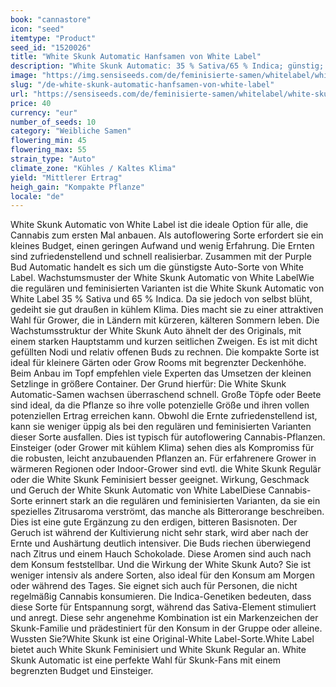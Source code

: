 ```yaml
---
book: "cannastore"
icon: "seed"
itemtype: "Product"
seed_id: "1520026"
title: "White Skunk Automatic Hanfsamen von White Label"
description: "White Skunk Automatic: 35 % Sativa/65 % Indica; günstig; leicht anzubauen. Angenehm anregende, entspannende Wirkung."
image: "https://img.sensiseeds.com/de/feminisierte-samen/whitelabel/white-skunk-autoflowering-image.png"
slug: "/de-white-skunk-automatic-hanfsamen-von-white-label"
url: "https://sensiseeds.com/de/feminisierte-samen/whitelabel/white-skunk-autoflowering?a_aid=cannastore"
price: 40
currency: "eur"
number_of_seeds: 10
category: "Weibliche Samen"
flowering_min: 45
flowering_max: 55
strain_type: "Auto"
climate_zone: "Kühles / Kaltes Klima"
yield: "Mittlerer Ertrag"
heigh_gain: "Kompakte Pflanze"
locale: "de"
---
```

White Skunk Automatic von White Label ist die ideale Option für alle, die Cannabis zum ersten Mal anbauen. Als autoflowering Sorte erfordert sie ein kleines Budget, einen geringen Aufwand und wenig Erfahrung. Die Ernten sind zufriedenstellend und schnell realisierbar. Zusammen mit der Purple Bud Automatic handelt es sich um die günstigste Auto-Sorte von White Label. Wachstumsmuster der White Skunk Automatic von White LabelWie die regulären und feminisierten Varianten ist die White Skunk Automatic von White Label 35 % Sativa und 65 % Indica. Da sie jedoch von selbst blüht, gedeiht sie gut draußen in kühlem Klima. Dies macht sie zu einer attraktiven Wahl für Grower, die in Ländern mit kürzeren, kälteren Sommern leben. Die Wachstumsstruktur der White Skunk Auto ähnelt der des Originals, mit einem starken Hauptstamm und kurzen seitlichen Zweigen. Es ist mit dicht gefüllten Nodi und relativ offenen Buds zu rechnen. Die kompakte Sorte ist ideal für kleinere Gärten oder Grow Rooms mit begrenzter Deckenhöhe. Beim Anbau im Topf empfehlen viele Experten das Umsetzen der kleinen Setzlinge in größere Container. Der Grund hierfür: Die White Skunk Automatic-Samen wachsen überraschend schnell. Große Töpfe oder Beete sind ideal, da die Pflanze so ihre volle potenzielle Größe und ihren vollen potenziellen Ertrag erreichen kann. Obwohl die Ernte zufriedenstellend ist, kann sie weniger üppig als bei den regulären und feminisierten Varianten dieser Sorte ausfallen. Dies ist typisch für autoflowering Cannabis-Pflanzen. Einsteiger (oder Grower mit kühlem Klima) sehen dies als Kompromiss für die robusten, leicht anzubauenden Pflanzen an. Für erfahrenere Grower in wärmeren Regionen oder Indoor-Grower sind evtl. die White Skunk Regulär oder die White Skunk Feminisiert besser geeignet. Wirkung, Geschmack und Geruch der White Skunk Automatic von White LabelDiese Cannabis-Sorte erinnert stark an die regulären und feminisierten Varianten, da sie ein spezielles Zitrusaroma verströmt, das manche als Bitterorange beschreiben. Dies ist eine gute Ergänzung zu den erdigen, bitteren Basisnoten. Der Geruch ist während der Kultivierung nicht sehr stark, wird aber nach der Ernte und Aushärtung deutlich intensiver. Die Buds riechen überwiegend nach Zitrus und einem Hauch Schokolade. Diese Aromen sind auch nach dem Konsum feststellbar. Und die Wirkung der White Skunk Auto? Sie ist weniger intensiv als andere Sorten, also ideal für den Konsum am Morgen oder während des Tages. Sie eignet sich auch für Personen, die nicht regelmäßig Cannabis konsumieren. Die Indica-Genetiken bedeuten, dass diese Sorte für Entspannung sorgt, während das Sativa-Element stimuliert und anregt. Diese sehr angenehme Kombination ist ein Markenzeichen der Skunk-Familie und prädestiniert für den Konsum in der Gruppe oder alleine. Wussten Sie?White Skunk ist eine Original-White Label-Sorte.White Label bietet auch White Skunk Feminisiert und White Skunk Regular an. White Skunk Automatic ist eine perfekte Wahl für Skunk-Fans mit einem begrenzten Budget und Einsteiger.
